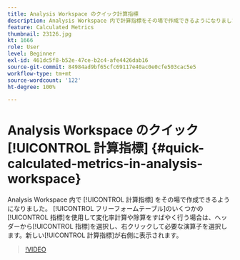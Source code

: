 ```yaml
---
title: Analysis Workspace のクイック計算指標
description: Analysis Workspace 内で計算指標をその場で作成できるようになりました。フリーフォームテーブルのいくつかの指標を使用して変化率計算や除算をすばやく行う場合は、ヘッダーから指標を選択し、右クリックして必要な演算子を選択します。新しい計算指標が右側に表示されます。
feature: Calculated Metrics
thumbnail: 23126.jpg
kt: 1666
role: User
level: Beginner
exl-id: 461dc5f8-b52e-47ce-b2c4-afe4426dab16
source-git-commit: 84984ad9bf65cfc69117e40ac0e0cfe503cac5e5
workflow-type: tm+mt
source-wordcount: '122'
ht-degree: 100%

---
```


# Analysis Workspace のクイック [!UICONTROL 計算指標] {#quick-calculated-metrics-in-analysis-workspace}

Analysis Workspace 内で [!UICONTROL 計算指標] をその場で作成できるようになりました。 [!UICONTROL フリーフォームテーブル]のいくつかの[!UICONTROL 指標]を使用して変化率計算や除算をすばやく行う場合は、ヘッダーから[!UICONTROL 指標]を選択し、右クリックして必要な演算子を選択します。新しい[!UICONTROL 計算指標]が右側に表示されます。

>[!VIDEO](https://video.tv.adobe.com/v/41468/?quality=12&learn=on&captions=jpn)
